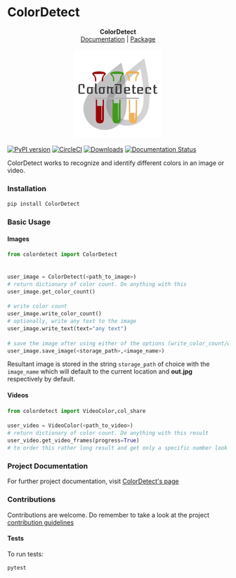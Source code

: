 # ColorDetect

<p align="center">
  <b>ColorDetect</b><br>
  <a href="https://colordetect.readthedocs.io/en/latest/">Documentation</a> |
  <a href="https://pypi.org/project/ColorDetect/">Package</a> 
  <br><br>
  <img src="./img/ColorDetect.png" alt="ColorDetect">
</p>

[![PyPI version](https://badge.fury.io/py/ColorDetect.svg)](https://pypi.org/project/ColorDetect/)
[![CircleCI](https://circleci.com/gh/MarvinKweyu/ColorDetect.svg?style=svg)](https://circleci.com/gh/MarvinKweyu/ColorDetect)
[![Downloads](https://pepy.tech/badge/colordetect)](https://pypi.org/project/ColorDetect/)
[![Documentation Status](https://readthedocs.org/projects/colordetect/badge/?version=master)](https://colordetect.readthedocs.io/en/master/)

ColorDetect works to recognize and identify different colors in an image or video.


### Installation

```bash
pip install ColorDetect
```

### Basic Usage

#### Images
```python
from colordetect import ColorDetect


user_image = ColorDetect(<path_to_image>)
# return dictionary of color count. Do anything with this
user_image.get_color_count()

# write color count
user_image.write_color_count()
# optionally, write any text to the image
user_image.write_text(text="any text")

# save the image after using either of the options (write_color_count/write_text) or both
user_image.save_image(<storage_path>,<image_name>)

```

Resultant image is stored in the string `storage_path` of choice with the `image_name` which will default to the current location and **out.jpg** respectively by default.

#### Videos

```python
from colordetect import VideoColor,col_share

user_video = VideoColor(<path_to_video>)
# return dictionary of color count. Do anything with this result
user_video.get_video_frames(progress=True)
# to order this rather long result and get only a specific number look up the `col_share` module
```


### Project Documentation

For further project documentation, visit [ColorDetect's page](https://colordetect.readthedocs.io/en/latest/) 

### Contributions

Contributions are welcome.
Do remember to take a look at the project [contribution guidelines](https://github.com/MarvinKweyu/ColorDetect/blob/master/CONTRIBUTING.rst)

#### Tests
To run tests:
```bash
pytest 
```
